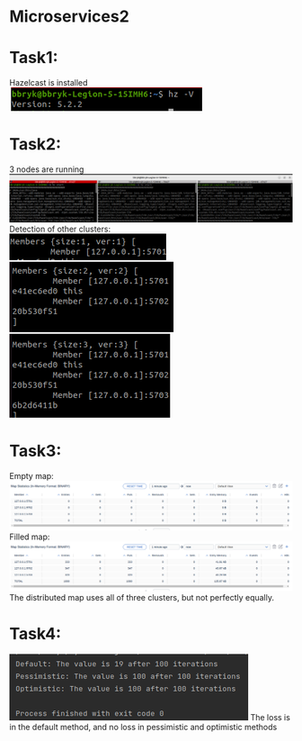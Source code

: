 # Microservices2
# Task1:  
Hazelcast is installed  
![Task1](task1.png)

# Task2:  
3 nodes are running
![Task2](task2_1.png)  
Detection of other clusters:  
![Task2](task2_2.png)  
![Task2](task2_3.png)  
![Task2](task2_4.png)  

# Task3:  
Empty map:  
![Task3](task3_1.png)
Filled map:  
![Task3](task3_2.png)
The distributed map uses all of three clusters, but not perfectly equally.  


# Task4:  
![Task4](task4.png)
The loss is in the default method, and no loss in pessimistic and optimistic methods
